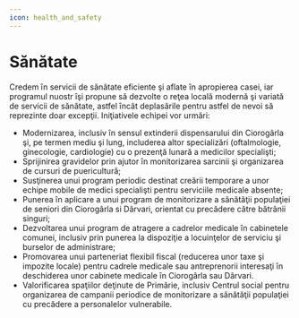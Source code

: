 ```yaml
---
icon: health_and_safety
---
```


# Sănătate

Credem ȋn servicii de sănătate eficiente şi aflate ȋn apropierea casei, iar programul nuostr ȋşi propune să dezvolte o reţea locală modernă şi variată de servicii de sănătate, astfel ȋncât deplasările pentru astfel de nevoi să reprezinte doar excepţii. Iniţiativele echipei vor urmări:

- Modernizarea, inclusiv ȋn sensul extinderii dispensarului din Ciorogârla şi, pe termen mediu şi lung, includerea altor specializări (oftalmologie, ginecologie, cardiologie) cu o prezenţă lunară a medicilor specialişti;
- Sprijinirea gravidelor prin ajutor ȋn monitorizarea sarcinii şi organizarea de cursuri de puericultură;
- Susţinerea unui program periodic destinat creării temporare a unor echipe mobile de medici specialişti pentru serviciile medicale absente;
- Punerea ȋn aplicare a unui program de monitorizare a sănătăţii populaţiei de seniori din Ciorogârla si Dârvari, orientat cu precădere către bătrânii singuri;
- Dezvoltarea unui program de atragere a cadrelor medicale ȋn cabinetele comunei, inclusiv prin punerea la dispoziţie a locuinţelor de serviciu şi burselor de administrare;
- Promovarea unui parteneriat flexibil fiscal (reducerea unor taxe şi impozite locale) pentru cadrele medicale sau antreprenorii interesaţi ȋn deschiderea unor cabinete medicale ȋn Ciorogârla sau Dârvari.
- Valorificarea spaţiilor deţinute de Primărie, inclusiv Centrul social pentru organizarea de campanii periodice de monitorizare a sănătăţii populaţiei cu precădere a personalelor vulnerabile.
